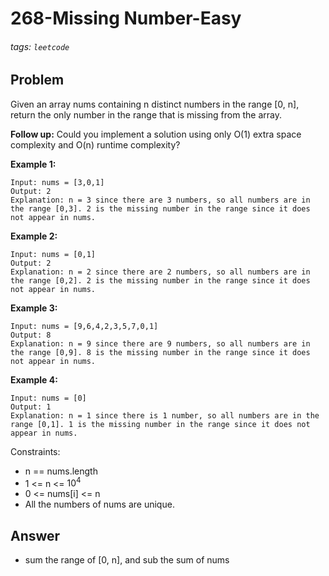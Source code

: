 # 268-Missing Number-Easy
###### tags: `leetcode`
## Problem
Given an array nums containing n distinct numbers in the range [0, n], return the only number in the range that is missing from the array.

**Follow up:** Could you implement a solution using only O(1) extra space complexity and O(n) runtime complexity?

 

**Example 1:**
```
Input: nums = [3,0,1]
Output: 2
Explanation: n = 3 since there are 3 numbers, so all numbers are in the range [0,3]. 2 is the missing number in the range since it does not appear in nums.
```
**Example 2:**
```
Input: nums = [0,1]
Output: 2
Explanation: n = 2 since there are 2 numbers, so all numbers are in the range [0,2]. 2 is the missing number in the range since it does not appear in nums.
```
**Example 3:**
```
Input: nums = [9,6,4,2,3,5,7,0,1]
Output: 8
Explanation: n = 9 since there are 9 numbers, so all numbers are in the range [0,9]. 8 is the missing number in the range since it does not appear in nums.
``` 
**Example 4:**
```
Input: nums = [0]
Output: 1
Explanation: n = 1 since there is 1 number, so all numbers are in the range [0,1]. 1 is the missing number in the range since it does not appear in nums.
``` 

Constraints:

- n == nums.length
- 1 <= n <= $10^4$
- 0 <= nums[i] <= n
- All the numbers of nums are unique.
## Answer
- sum the range of [0, n], and sub the sum of nums